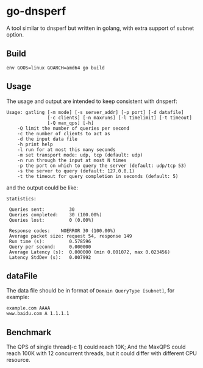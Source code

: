 # go-dnsperf
A tool similar to dnsperf but written in golang, with extra support of subnet option.

## Build
```
env GOOS=linux GOARCH=amd64 go build
```

## Usage
The usage and output are intended to keep consistent with dnsperf:
```
Usage: gatling [-m mode] [-s server_addr] [-p port] [-d datafile]
               [-c clients] [-n maxruns] [-l timelimit] [-t timeout]
               [-Q max_qps] [-h]
    -Q limit the number of queries per second
    -c the number of clients to act as
    -d the input data file
    -h print help
    -l run for at most this many seconds
    -m set transport mode: udp, tcp (default: udp)
    -n run through the input at most N times
    -p the port on which to query the server (default: udp/tcp 53)
    -s the server to query (default: 127.0.0.1)
    -t the timeout for query completion in seconds (default: 5)
```
and the output could be like:
```
Statistics:

 Queries sent:         30
 Queries completed:    30 (100.00%)
 Queries lost:         0 (0.00%)

 Response codes:    NOERROR 30 (100.00%)
 Average packet size: request 54, response 149
 Run time (s):         0.578596
 Query per second:     0.000000
 Average Latency (s):  0.000000 (min 0.001072, max 0.023456)
 Latency StdDev (s):   0.007992
```
## dataFile
The data file should be in format of `Domain QueryType [subnet]`, for example:
```
example.com AAAA
www.baidu.com A 1.1.1.1
```
## Benchmark
The QPS of single thread(-c 1) could reach 10K; And the MaxQPS could reach 100K with 12 concurrent threads, but it could differ with different CPU resource.
